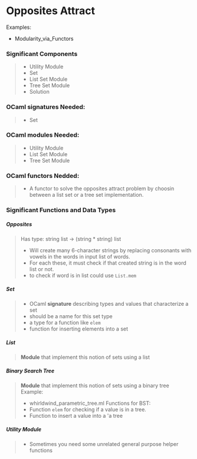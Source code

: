 # Opposites Attract
Examples:
- Modularity_via_Functors

### Significant Components
> - Utility Module
> - Set
> - List Set Module
> - Tree Set Module
> - Solution


### OCaml signatures Needed:
> - Set

### OCaml modules Needed:
> - Utility Module
> - List Set Module
> - Tree Set Module

### OCaml functors Nedded:
> - A functor to solve the opposites attract problem by choosin between a list set or a tree set implementation.


### Significant Functions and Data Types

##### Opposites
> Has type: string list -> (string * string) list
> - Will create many 6-character strings by replacing consonants with vowels in the words in input list of words.
> - For each these, it must check if that created string is in the word list or not.
> - to check if word is in list could use `List.mem`


##### Set
> - OCaml **signature** describing types and values that characterize a set
> - should be a name for this set type
> - a type for a function like `elem`
> - function for inserting elements into a set

##### List
> **Module** that implement this notion of sets using a list 

##### Binary Search Tree
> **Module** that implement this notion of sets using a binary tree
> Example:
> - whirldwind_parametric_tree.ml
> Functions for BST:
> - Function `elem` for checking if a value is in a tree.
> - Function to insert a value into a 'a tree


##### Utility Module
>  - Sometimes you need some unrelated general purpose helper functions